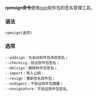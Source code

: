 **rpmsign命令**使用[rpm](https://philipding.github.io/linux-command/rpm "rpm命令")软件包的签名管理工具。

### 语法  

```
rpmsign(选项)
```

### 选项  

```
--addsign：为自动软件包添加签名；
--checksig：验证软件包签名；
--delsign：删除软件包签名；
--import：导入公钥；
--resign：重新签名软件包；
--nodigest：不验证软件包摘要；
--nosignature：不验证软件包签名。
```